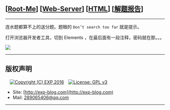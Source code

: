 ## [[Root-Me](https://www.root-me.org/)] [[Web-Server](https://www.root-me.org/en/Challenges/Web-Server/)] [[HTML](https://www.root-me.org/en/Challenges/Web-Server/HTML)] [[解题报告](http://exp-blog.com/2019/01/13/pid-2941/)]

------

连水题都算不上的送分题。题眼的 `Don’t search too far` 就是提示。

打开浏览器开发者工具，切到 Elements ，在最后面有一段注释，密码就在那。。。

![](https://github.com/lyy289065406/CTF-Solving-Reports/blob/master/rootme/Web-Server/%5B01%5D%20%5B5P%5D%20HTML/imgs/01.png)

------

## 版权声明

　[![Copyright (C) EXP,2016](https://img.shields.io/badge/Copyright%20(C)-EXP%202016-blue.svg)](http://exp-blog.com)　[![License: GPL v3](https://img.shields.io/badge/License-GPL%20v3-blue.svg)](https://www.gnu.org/licenses/gpl-3.0)
  

- Site: [http://exp-blog.com](http://exp-blog.com) 
- Mail: <a href="mailto:289065406@qq.com?subject=[EXP's Github]%20Your%20Question%20（请写下您的疑问）&amp;body=What%20can%20I%20help%20you?%20（需要我提供什么帮助吗？）">289065406@qq.com</a>


------
